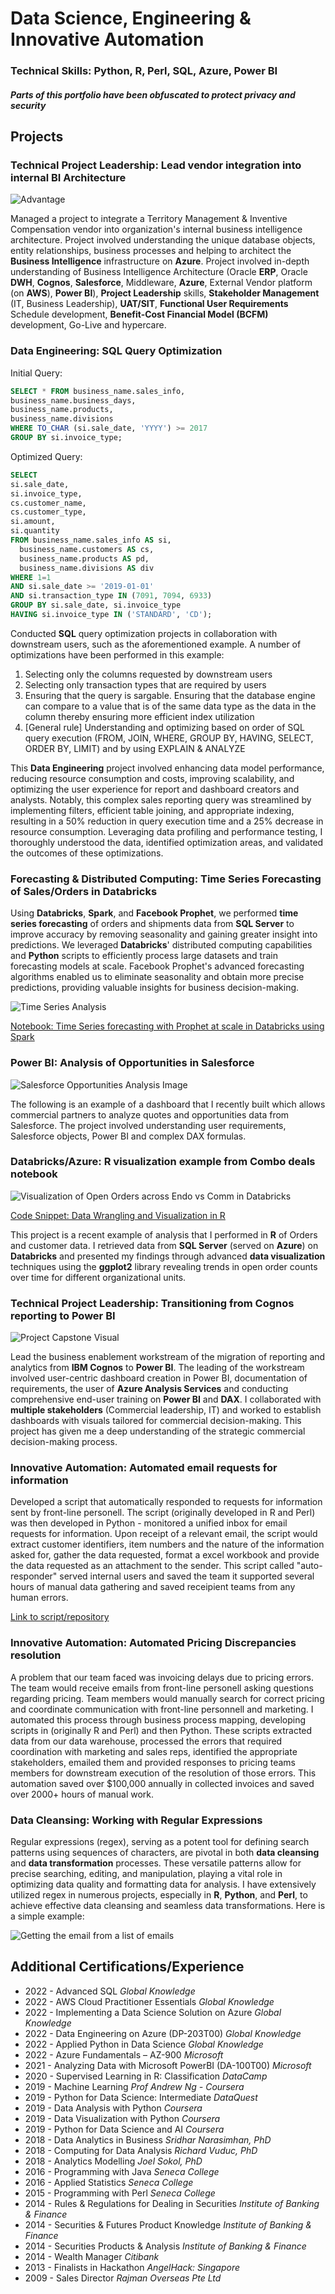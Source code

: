 # Data Science, Engineering & Innovative Automation

### Technical Skills: Python, R, Perl, SQL, Azure, Power BI

#### *Parts of this portfolio have been obfuscated to protect privacy and security*

## Projects

### Technical Project Leadership: Lead vendor integration into internal BI Architecture

![Advantage](/assets/img/advantage.jpg)

Managed a project to integrate a Territory Management & Inventive Compensation vendor into organization's internal business intelligence architecture. Project involved understanding the unique database objects, entity relationships, business processes and helping to architect the **Business Intelligence** infrastructure on **Azure**. Project involved in-depth understanding of Business Intelligence Architecture (Oracle **ERP**, Oracle **DWH**, **Cognos**, **Salesforce**, Middleware, **Azure**, External Vendor platform (on **AWS**), **Power BI**), **Project Leadership** skills, **Stakeholder Management** (IT, Business Leadership), **UAT/SIT**, **Functional User Requirements** Schedule development, **Benefit-Cost Financial Model (BCFM)** development, Go-Live and hypercare.

### Data Engineering: SQL Query Optimization

Initial Query:
```sql
SELECT * FROM business_name.sales_info,
business_name.business_days,
business_name.products,
business_name.divisions
WHERE TO_CHAR (si.sale_date, 'YYYY') >= 2017
GROUP BY si.invoice_type;
```

Optimized Query:

```sql
SELECT
si.sale_date,
si.invoice_type,
cs.customer_name,
cs.customer_type,
si.amount,
si.quantity
FROM business_name.sales_info AS si,
  business_name.customers AS cs,
  business_name.products AS pd,
  business_name.divisions AS div
WHERE 1=1
AND si.sale_date >= '2019-01-01'
AND si.transaction_type IN (7091, 7094, 6933)
GROUP BY si.sale_date, si.invoice_type
HAVING si.invoice_type IN ('STANDARD', 'CD');
```

Conducted **SQL** query optimization projects in collaboration with downstream users, such as the aforementioned example. A number of optimizations have been performed in this example:
1. Selecting only the columns requested by downstream users
2. Selecting only transaction types that are required by users
3. Ensuring that the query is sargable. Ensuring that the database engine can compare to a value that is of the same data type as the data in the column thereby ensuring more efficient index utilization
4. [General rule] Understanding and optimizing based on order of SQL query execution (FROM, JOIN, WHERE, GROUP BY, HAVING, SELECT, ORDER BY, LIMIT) and by using EXPLAIN & ANALYZE

This **Data Engineering** project involved enhancing data model performance, reducing resource consumption and costs, improving scalability, and optimizing the user experience for report and dashboard creators and analysts. Notably, this complex sales reporting query was streamlined by implementing filters, efficient table joining, and appropriate indexing, resulting in a 50% reduction in query execution time and a 25% decrease in resource consumption. Leveraging data profiling and performance testing, I thoroughly understood the data, identified optimization areas, and validated the outcomes of these optimizations.

### Forecasting & Distributed Computing: Time Series Forecasting of Sales/Orders in Databricks

Using **Databricks**, **Spark**, and **Facebook Prophet**, we performed **time series forecasting** of orders and shipments data from **SQL Server** to improve accuracy by removing seasonality and gaining greater insight into predictions. We leveraged **Databricks**' distributed computing capabilities and **Python** scripts to efficiently process large datasets and train forecasting models at scale. Facebook Prophet's advanced forecasting algorithms enabled us to eliminate seasonality and obtain more precise predictions, providing valuable insights for business decision-making.

![Time Series Analysis](/assets/img/timeseries.jpg)

[Notebook: Time Series forecasting with Prophet at scale in Databricks using Spark](https://github.com/mandhir/TimeSeriesForecasting_Databricks/blob/main/Time%20Series%20Forecasting.ipynb)

### Power BI: Analysis of Opportunities in Salesforce

![Salesforce Opportunities Analysis Image](/assets/img/powerbi1.jpg)

The following is an example of a dashboard that I recently built which allows commercial partners to analyze quotes and opportunities data from Salesforce. The project involved understanding user requirements, Salesforce objects, Power BI and complex DAX formulas.


### Databricks/Azure: R visualization example from Combo deals notebook

![Visualization of Open Orders across Endo vs Comm in Databricks](/assets/img/visualization_in_R.jpg)

[Code Snippet: Data Wrangling and Visualization in R](/code_snippets/wrangling_and_ggplot_visual_in_R.R)

This project is a recent example of analysis that I performed in **R** of Orders and customer data. I retrieved data from **SQL Server** (served on **Azure**) on **Databricks** and presented my findings through advanced **data visualization** techniques using the **ggplot2** library revealing trends in open order counts over time for different organizational units.

### Technical Project Leadership: Transitioning from Cognos reporting to Power BI

![Project Capstone Visual](/assets/img/powerbi2.jpg)

Lead the business enablement workstream of the migration of reporting and analytics from **IBM Cognos** to **Power BI**. The leading of the workstream involved user-centric dashboard creation in Power BI, documentation of requirements, the user of **Azure Analysis Services** and conducting comprehensive end-user training on **Power BI** and **DAX**. I collaborated with **multiple stakeholders** (Commercial leadership, IT) and worked to establish dashboards with visuals tailored for commercial decision-making. This project has given me a deep understanding of the strategic commercial decision-making process.


### Innovative Automation: Automated email requests for information

Developed a script that automatically responded to requests for information sent by front-line personell. The script (originally developed in R and Perl) was then developed in Python - monitored a unified inbox for email requests for information. Upon receipt of a relevant email, the script would extract customer identifiers, item numbers and the nature of the information asked for, gather the data requested, format a excel workbook and provide the data requested as an attachment to the sender. This script called "auto-responder" served internal users and saved the team it supported several hours of manual data gathering and saved receipient teams from any human errors.

[Link to script/repository]()

### Innovative Automation: Automated Pricing Discrepancies resolution

A problem that our team faced was invoicing delays due to pricing errors. The team would receive emails from front-line personell asking questions regarding pricing. Team members would manually search for correct pricing and coordinate communication with front-line personnell and marketing. I automated this process through business process mapping, developing scripts in (originally R and Perl) and then Python. These scripts extracted data from our data warehouse, processed the errors that required coordination with marketing and sales reps, identified the appropriate stakeholders, emailed them and provided responses to pricing teams members for downstream execution of the resolution of those errors. This automation saved over $100,000 annually in collected invoices and saved over 2000+ hours of manual work.

### Data Cleansing: Working with Regular Expressions

Regular expressions (regex), serving as a potent tool for defining search patterns using sequences of characters, are pivotal in both **data cleansing** and **data transformation** processes. These versatile patterns allow for precise searching, editing, and manipulation, playing a vital role in optimizing data quality and formatting data for analysis. I have extensively utilized regex in numerous projects, especially in **R**, **Python**, and **Perl**, to achieve effective data cleansing and seamless data transformations. Here is a simple example:

![Getting the email from a list of emails](/assets/img/regex1.jpg)

## Additional Certifications/Experience
- 2022	 - 	Advanced SQL	_Global Knowledge_
- 2022	 - 	AWS Cloud Practitioner Essentials	_Global Knowledge_
- 2022	 - 	Implementing a Data Science Solution on Azure	_Global Knowledge_
- 2022	 - 	Data Engineering on Azure (DP-203T00)	_Global Knowledge_
- 2022	 - 	Applied Python in Data Science	_Global Knowledge_
- 2022	 - 	Azure Fundamentals – AZ-900	_Microsoft_
- 2021	 - 	Analyzing Data with Microsoft PowerBI (DA-100T00)	_Microsoft_
- 2020	 - 	Supervised Learning in R: Classification	_DataCamp_
- 2019	 - 	Machine Learning	_Prof Andrew Ng - Coursera_
- 2019	 - 	Python for Data Science: Intermediate	_DataQuest_
- 2019	 - 	Data Analysis with Python	_Coursera_
- 2019	 - 	Data Visualization with Python	_Coursera_
- 2019	 - 	Python for Data Science and AI	_Coursera_
- 2018	 - 	Data Analytics in Business	_Sridhar Narasimhan, PhD_
- 2018	 - 	Computing for Data Analysis	_Richard Vuduc, PhD_
- 2018	 - 	Analytics Modelling	_Joel Sokol, PhD_
- 2016	 - 	Programming with Java	_Seneca College_
- 2016	 - 	Applied Statistics	_Seneca College_
- 2015	 - 	Programming with Perl	_Seneca College_
- 2014	 - 	Rules & Regulations for Dealing in Securities	_Institute of Banking & Finance_
- 2014	 - 	Securities & Futures Product Knowledge	_Institute of Banking & Finance_
- 2014	 - 	Securities Products & Analysis	_Institute of Banking & Finance_
- 2014	 - 	Wealth Manager	_Citibank_
- 2013	 - 	Finalists in Hackathon	_AngelHack: Singapore_
- 2009	 - 	Sales Director	_Rajman Overseas Pte Ltd_

